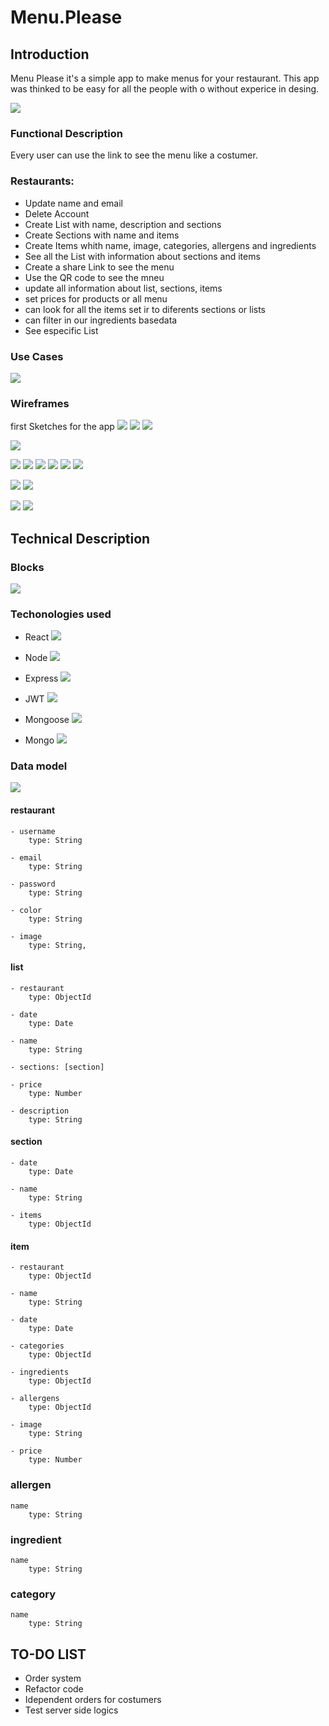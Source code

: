 # Menu.Please

## Introduction

Menu Please it's a simple app to make menus for your restaurant. This app was thinked to be easy for all the people with o without experice in desing.


![](https://media.giphy.com/media/xT5LMAQPK18lRjwAvu/giphy.gif)

### Functional Description
Every user can use the link to see the menu like a costumer.
### Restaurants:
- Update name and email
- Delete Account
- Create List with name, description and sections
- Create Sections with name and items
- Create Items whith name, image, categories, allergens and ingredients
- See all the List with information about sections and items
- Create a share Link to see the menu
- Use the QR code to see the mneu
- update all information about list, sections, items
- set prices for products or all menu
- can look for all the items set  ir to diferents sections or lists
- can filter in our ingredients basedata
- See especific List

### Use Cases
![](image/Use_Cases.jpg)

### Wireframes
first Sketches for the app
![](image/wireFrames/landing.jpg)
![](image/wireFrames/register.jpg)
![](image/wireFrames/login.jpg) 

![](image/wireFrames/home.jpg)

![](image/wireFrames/createList.jpg)
![](image/wireFrames/createMenu.jpg)
![](image/wireFrames/createSection.jpg)
![](image/wireFrames/createSection-1.jpg)
![](image/wireFrames/createItem.jpg)
![](image/wireFrames/Feed.jpg)

![](image/wireFrames/meals.jpg)
![](image/wireFrames/ingrediets.jpg)


![](image/wireFrames/Share.jpg)
![](image/wireFrames/updateUser.jpg)


## Technical Description

### Blocks
![](image/TechnicalBlocks.jpg)

### Techonologies used

- React ![](https://reactjs.org/favicon.ico) 

- Node ![](https://nodejs.org/static/images/favicons/favicon.ico)

- Express ![](https://expressjs.com/images/favicon.png)

- JWT ![](https://jwt.io/img/favicon/apple-icon-60x60.png)

- Mongoose ![](https://mongoosejs.com/docs/images/favicon/apple-icon-60x60.png)

- Mongo ![](https://www.mongodb.com/favicon.ico)

### Data model

![](image/dataModel.jpg)


#### restaurant

    - username
        type: String

    - email
        type: String
    
    - password
        type: String

    - color
        type: String

    - image
        type: String,

#### list

    - restaurant
        type: ObjectId

    - date
        type: Date

    - name
        type: String

    - sections: [section]

    - price
        type: Number

    - description
        type: String


#### section

    - date
        type: Date

    - name
        type: String

    - items
        type: ObjectId

#### item

    - restaurant
        type: ObjectId

    - name
        type: String

    - date
        type: Date

    - categories
        type: ObjectId

    - ingredients
        type: ObjectId

    - allergens
        type: ObjectId

    - image
        type: String

    - price
        type: Number


### allergen
    name
        type: String


### ingredient
    name
        type: String

### category
    name
        type: String

    
## TO-DO LIST
- Order system
- Refactor code
- Idependent orders for costumers
- Test server side logics
    



 